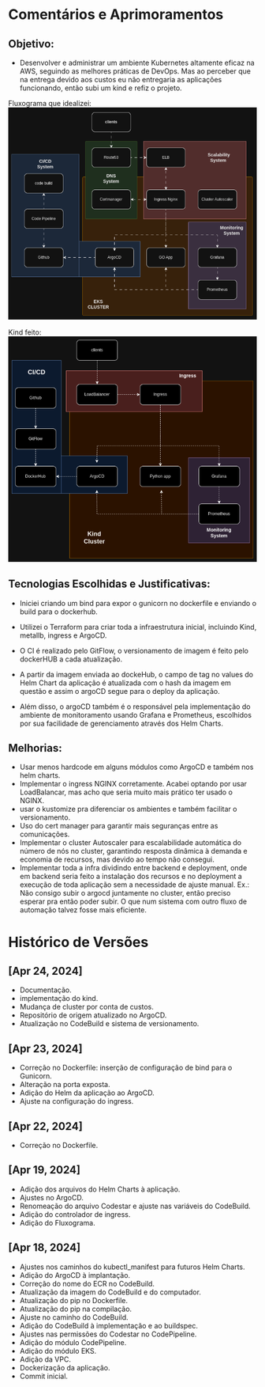 # Comentários e Aprimoramentos

## Objetivo:
- Desenvolver e administrar um ambiente Kubernetes altamente eficaz na AWS, seguindo as melhores práticas de DevOps.
Mas ao perceber que na entrega devido aos custos eu não entregaria as aplicações funcionando, então subi um kind e refiz o projeto.

Fluxograma que idealizei:
!['](https://github.com/iriscafe/devops-test/blob/master/imgs/cicd-workflow.gif?raw=true)

Kind feito:
!['](https://github.com/iriscafe/desafio-devops/blob/master/imgs/cicd-kind.png?raw=true)

## Tecnologias Escolhidas e Justificativas:
- Iniciei criando um bind para expor o gunicorn no dockerfile e enviando o build para o dockerhub.
- Utilizei o Terraform para criar toda a infraestrutura inicial, incluindo Kind, metallb, ingress e ArgoCD.

- O CI é realizado pelo GitFlow, o versionamento de imagem é feito pelo dockerHUB a cada atualização. 
- A partir da imagem enviada ao dockeHub, o campo de tag no values do Helm Chart da aplicação é atualizada com o hash da imagem em questão e assim o argoCD segue para o deploy da aplicação. 
- Além disso, o argoCD também é o responsável pela implementação do ambiente de monitoramento usando Grafana e Prometheus, escolhidos por sua facilidade de gerenciamento através dos Helm Charts.

## Melhorias:
- Usar menos hardcode em alguns módulos como ArgoCD e também nos helm charts.
- Implementar o ingress NGINX corretamente. Acabei optando por usar LoadBalancar, mas acho que seria muito mais prático ter usado o NGINX.
- usar o kustomize pra diferenciar os ambientes e também facilitar o versionamento.
- Uso do cert manager para garantir mais seguranças entre as comunicações.
- Implementar o cluster Autoscaler para escalabilidade automática do número de nós no cluster, garantindo resposta dinâmica à demanda e economia de recursos, mas devido ao tempo não consegui.
- Implementar toda a infra dividindo entre backend e deployment, onde em backend seria feito a instalação dos recursos e no deployment a execução de toda aplicação sem a necessidade de ajuste manual. Ex.: Não consigo subir o argocd juntamente no cluster, então preciso esperar pra então poder subir. O que num sistema com outro fluxo de automação talvez fosse mais eficiente.

# Histórico de Versões

## [Apr 24, 2024]
- Documentação.
- implementação do kind.
- Mudança de cluster por conta de custos.
- Repositório de origem atualizado no ArgoCD.
- Atualização no CodeBuild e sistema de versionamento.

## [Apr 23, 2024]
- Correção no Dockerfile: inserção de configuração de bind para o Gunicorn.
- Alteração na porta exposta.
- Adição do Helm da aplicação ao ArgoCD.
- Ajuste na configuração do ingress.

## [Apr 22, 2024]
- Correção no Dockerfile.

## [Apr 19, 2024]
- Adição dos arquivos do Helm Charts à aplicação.
- Ajustes no ArgoCD.
- Renomeação do arquivo Codestar e ajuste nas variáveis do CodeBuild.
- Adição do controlador de ingress.
- Adição do Fluxograma.

## [Apr 18, 2024]
- Ajustes nos caminhos do kubectl_manifest para futuros Helm Charts.
- Adição do ArgoCD à implantação.
- Correção do nome do ECR no CodeBuild.
- Atualização da imagem do CodeBuild e do computador.
- Atualização do pip no Dockerfile.
- Atualização do pip na compilação.
- Ajuste no caminho do CodeBuild.
- Adição do CodeBuild à implementação e ao buildspec.
- Ajustes nas permissões do Codestar no CodePipeline.
- Adição do módulo CodePipeline.
- Adição do módulo EKS.
- Adição da VPC.
- Dockerização da aplicação.
- Commit inicial.